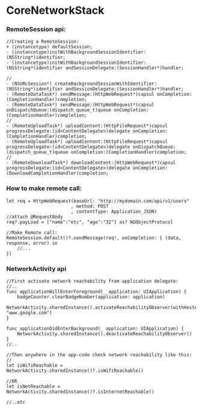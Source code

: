 # CoreNetworkStack

### RemoteSession api:
    //Creating a RemoteSession:
    + (instancetype) defaultSession;
    - (instancetype)initWithBackgroundSessionIdentifier:(NSString*)identifier;
    - (instancetype)initWithBackgroundSessionIdentifier:(NSString*)identifier andSessionDelegate:(SessionHandler*)handler;
    
    //
    - (NSURLSession*) createBackgroundSessionWithIdentifier:(NSString*)identifier andSessionDelegate:(SessionHandler*)handler;
    - (RemoteDataTask*) sendMessage:(HttpWebRequest*)capsul onCompletion:(CompletionHandler)completion;
    - (RemoteDataTask*) sendMessage:(HttpWebRequest*)capsul onDispatchQueue:(dispatch_queue_t)queue onCompletion:(CompletionHandler)completion;
    //
    - (RemoteUploadTask*) uploadContent:(HttpFileRequest*)capsul progressDelegate:(id<ContentDelegate>)delegate onCompletion:(CompletionHandler)completion;
    - (RemoteUploadTask*) uploadContent:(HttpFileRequest*)capsul progressDelegate:(id<ContentDelegate>)delegate onDispatchQueue:(dispatch_queue_t)queue onCompletion:(CompletionHandler)completion;
    //
    - (RemoteDownloadTask*) downloadContent:(HttpWebRequest*)capsul progressDelegate:(id<ContentDelegate>)delegate onCompletion:(DownloadCompletionHandler)completion;
    
    
### How to make remote call:
    let req = HttpWebRequest(baseUrl: "http://mydomain.com/api/v1/users"
                            , method: POST
                            , contentType: Application_JSON)
    //attach @RequestBody
    req?.payLoad = ["name":"etc", "age":"32"] as? NGObjectProtocol
    
    //Make Remote call:
    RemoteSession.default()?.sendMessage(req!, onCompletion: { (data, response, error) in
        //...
    })
    
### NetworkActivity api
    //First activate network reachability from application delegate:
    //..
    func applicationWillEnterForeground(_ application: UIApplication) {
        badgeCounter.clearBadgeNumber(application: application)
        NetworkActivity.sharedInstance().activateReachabilityObserver(withHostAddress: "www.google.com")
    }

    func applicationDidEnterBackground(_ application: UIApplication) {
        NetworkActivity.sharedInstance().deactivateReachabilityObserver()
    }
    //..
    
    //Then anywhere in the app-code check network reachability like this:
    //
    let isWifiReachable = NetworkActivity.sharedInstance()?.isWifiReachable()
    
    //OR
    let isNetReachable = NetworkActivity.sharedInstance()?.isInternetReachable()
    
    //..etc